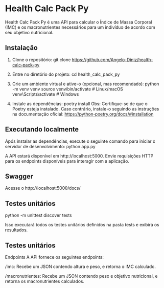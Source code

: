 # Health Calc Pack Py

Health Calc Pack Py é uma API para calcular o Índice de Massa Corporal (IMC) e os macronutrientes necessários para um indivíduo de acordo com seu objetivo nutricional.

## Instalação

1. Clone o repositório:
git clone https://github.com/Angelo-Diniz/health-calc-pack-py


2. Entre no diretório do projeto:
cd health_calc_pack_py

3. Crie um ambiente virtual e ative-o (opcional, mas recomendado):
python -m venv venv
source venv/bin/activate  # Linux/macOS
venv\Scripts\activate  # Windows

4. Instale as dependências:
poetry install
Obs: Certifique-se de que o Poetry esteja instalado. Caso contrário, instale-o seguindo as instruções na documentação oficial: https://python-poetry.org/docs/#installation

## Executando localmente

Após instalar as dependências, execute o seguinte comando para iniciar o servidor de desenvolvimento:
python app.py

A API estará disponível em http://localhost:5000. Envie requisições HTTP para os endpoints disponíveis para interagir com a aplicação.

## Swagger
Acesse o http://localhost:5000/docs/

## Testes unitários
python -m unittest discover tests

Isso executará todos os testes unitários definidos na pasta tests e exibirá os resultados.

## Testes unitários
Endpoints
A API fornece os seguintes endpoints:

/imc: Recebe um JSON contendo altura e peso, e retorna o IMC calculado.

/macronutrientes: Recebe um JSON contendo peso e objetivo nutricional, e retorna os macronutrientes calculados.
